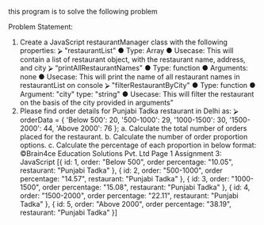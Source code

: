 this program is to solve the following problem 

Problem Statement:

1. Create a JavaScript restaurantManager class with the following properties:
⮚ "restaurantList"
● Type: Array
● Usecase: This will contain a list of restaurant object, with the restaurant name,
address, and city
⮚ “printAllRestaurantNames"
● Type: function
● Arguments: none
● Usecase: This will print the name of all restaurant names in restaurantList on
console
⮚ "filterRestaurantByCity"
● Type: function
● Argument: "city" type: "string"
● Usecase: This will filter the restaurant on the basis of the city provided in
arguments"
2. Please find order details for Punjabi Tadka restaurant in Delhi as:
⮚ orderData = {
'Below 500': 20,
'500-1000': 29,
'1000-1500': 30,
'1500-2000': 44,
'Above 2000': 76
};
a. Calculate the total number of orders placed for the restaurant.
b. Calculate the number of order proportion options.
c. Calculate the percentage of each proportion in below format:
©Brain4ce Education Solutions Pvt. Ltd Page 1
Assignment 3: JavaScript
[{
id: 1,
order: "Below 500",
order percentage: "10.05",
restaurant: "Punjabi Tadka"
},
{
id: 2,
order: "500-1000",
order percentage: "14.57",
restaurant: "Punjabi Tadka"
},
{
id: 3,
order: "1000-1500",
order percentage: "15.08",
restaurant: "Punjabi Tadka"
},
{
id: 4,
order: "1500-2000",
order percentage: "22.11",
restaurant: "Punjabi Tadka"
},
{
id: 5,
order: "Above 2000",
order percentage: "38.19",
restaurant: "Punjabi Tadka"
}]